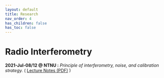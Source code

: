 ```yaml
---
layout: default
title: Research
nav_order: 4
has_children: false
has_toc: false
---
```


# Radio Interferometry

**2021-Jul-08/12 @ NTNU :** *Principle of interferometry, noise, and calibration strategy.* ( [Lecture Notes (PDF)](https://github.com/baobabyoo/baobabyoo.github.io/blob/main/pages/files/lecture_notes/2022/Radio_interferometry_2022Jul.pdf) )
